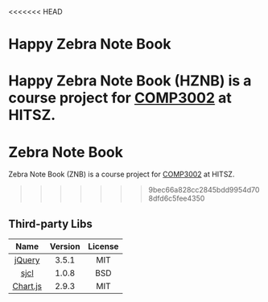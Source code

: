 <<<<<<< HEAD
# Happy Zebra Note Book
Happy Zebra Note Book (HZNB) is a course project for [COMP3002](http://liaoqing.me/comp3002.html) at HITSZ.
=======
# Zebra Note Book
Zebra Note Book (ZNB) is a course project for [COMP3002](http://liaoqing.me/comp3002.html) at HITSZ.
>>>>>>> 9bec66a828cc2845bdd9954d708dfd6c5fee4350


## Third-party Libs
|Name|Version|License|
|:-:|:-:|:-:|
|[jQuery](https://github.com/jquery/jquery)|3.5.1|MIT|
|[sjcl](https://github.com/bitwiseshiftleft/sjcl)|1.0.8|BSD|
|[Chart.js](https://github.com/chartjs/Chart.js)|2.9.3|MIT|
